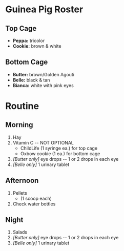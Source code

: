 # Guinea Pig Roster

## Top Cage
- **Peppa:** tricolor
- **Cookie:** brown & white

## Bottom Cage
- **Butter:** brown/Golden Agouti
- **Belle:** black & tan
- **Bianca:** white with pink eyes

# Routine

## Morning
1. Hay
2. Vitamin C -- NOT OPTIONAL
	- ChildLife (1 syringe ea.) for top cage
	- Oxbow cookie (1 ea.) for bottom cage
3. *[Butter only]* eye drops -- 1 or 2 drops in each eye
4. *[Belle only]* 1 urinary tablet

## Afternoon
1. Pellets
	- (1 scoop each)
2. Check water bottles

## Night
1. Salads
2. *[Butter only]* eye drops -- 1 or 2 drops in each eye
3. *[Belle only]* 1 urinary tablet